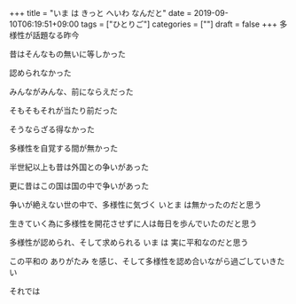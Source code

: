 +++
title = "いま は きっと へいわ なんだと"
date = 2019-09-10T06:19:51+09:00
tags = ["ひとりご"]
categories = [""]
draft = false
+++
多様性が話題なる昨今

昔はそんなもの無いに等しかった

認められなかった

みんながみんな、前にならえだった

そもそもそれが当たり前だった

そうならざる得なかった

多様性を自覚する間が無かった

半世紀以上も昔は外国との争いがあった

更に昔はこの国は国の中で争いがあった

争いが絶えない世の中で、多様性に気づく いとま は無かったのだと思う



生きていく為に多様性を開花させずに人は毎日を歩んでいたのだと思う

多様性が認められ、そして求められる いま は 実に平和なのだと思う

この平和の ありがたみ を感じ、そして多様性を認め合いながら過ごしていきたい

それでは
